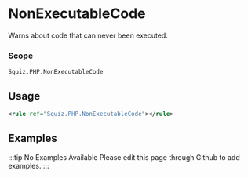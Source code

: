 # NonExecutableCode

Warns about code that can never been executed.

### Scope

`Squiz.PHP.NonExecutableCode`

## Usage

```xml
<rule ref="Squiz.PHP.NonExecutableCode"></rule>
```

## Examples

:::tip No Examples Available
Please edit this page through Github to add examples.
:::